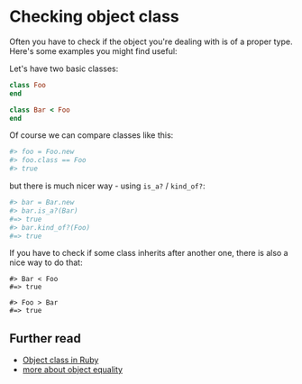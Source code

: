 # Checking object class

Often you have to check if the object you're dealing with is of a proper type.
Here's some examples you might find useful:

Let's have two basic classes:

```ruby
class Foo
end

class Bar < Foo
end
```

Of course we can compare classes like this:

```ruby
#> foo = Foo.new
#> foo.class == Foo
#> true
```

but there is much nicer way - using `is_a?` / `kind_of?`:

```ruby
#> bar = Bar.new
#> bar.is_a?(Bar)
#=> true
#> bar.kind_of?(Foo)
#=> true
```

If you have to check if some class inherits after another one, there is also a nice way to do that:

```
#> Bar < Foo
#=> true

#> Foo > Bar
#=> true
```

## Further read

* [Object class in Ruby](http://ruby-doc.org/core-2.2.1/Object.html#method-i-is_a-3F)
* [more about object equality](http://taylor.fausak.me/2014/05/24/class-comparison-in-ruby/)
